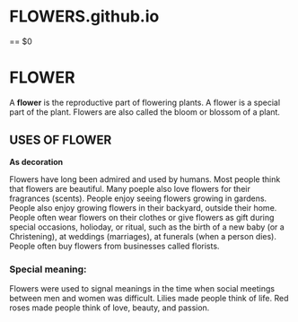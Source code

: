 # FLOWERS.github.io
<!DOCTYPE html>
<html class="client-js mf-font-size-null issues-group-B" lang="en" dir="ltr"> == $0
<head>
<meta charset="UTF-8">
<body>
<title>FLOWER </title>
<h1> FLOWER</H1>
<P>A <b> flower</b> is the reproductive part of flowering plants. A flower is a special part of the plant. Flowers are also called the bloom or blossom of a plant.
<h2> USES OF FLOWER</H2>
<P><b> As decoration</b></p>
<p> Flowers have long been admired and used by humans. Most people think that flowers are beautiful. Many poeple also love flowers for their fragrances (scents). People enjoy seeing flowers growing in gardens. People also enjoy growing flowers in their backyard, outside their home. People often wear flowers on their clothes or give flowers as gift during special occasions, holioday, or ritual, such as  the birth of a new baby (or a Christening), at weddings (marriages), at funerals (when a person dies). People often buy flowers from businesses called florists.
<h3>Special meaning:</h3>
<p>Flowers were used to signal meanings in the time when social meetings between men and women was difficult. Lilies made people think of life. Red roses made people think of love, beauty, and passion. </p>
</body>
</html>
 

 
